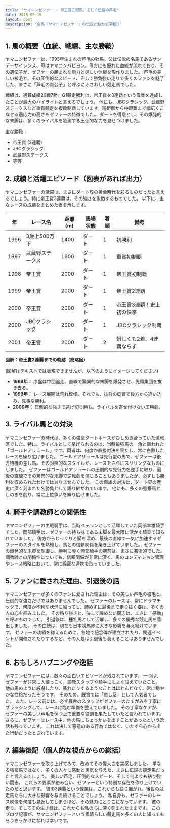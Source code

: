 ```yaml
---
title: "ヤマニンゼファー - 帝王賞三冠馬、そして伝説の芦毛"
date: 2025-06-18
layout: post
description: "名馬『ヤマニンゼファー』の伝説と魅力を深堀り"
---
```


## 1. 馬の概要（血統、戦績、主な勝鞍）

ヤマニンゼファーは、1993年生まれの芦毛の牡馬。父は伝説の名馬であるサンデーサイレンス、母はヤマニンパピヨン。母方にも優れた血統が流れており、その遺伝子が、ゼファーの類まれな能力と逞しい体躯を形作りました。  芦毛の美しい被毛と、その圧倒的なスピード、そして勝負強い走りで多くのファンを魅了した、まさに「芦毛の貴公子」と呼ぶにふさわしい競走馬でした。

戦績は、通算成績20戦7勝。G1競走勝利は、帝王賞を3連覇という偉業を達成したことが最大のハイライトと言えるでしょう。  他にも、JBCクラシック、武蔵野ステークスなど重賞競走を複数制覇しています。短距離から中距離まで幅広くこなせる適応力の高さもゼファーの特徴でした。  ダートを得意とし、その爆発的な末脚は、多くのライバルを凌駕する圧倒的な力を見せつけました。

主な勝鞍：

* 帝王賞 (3連覇)
* JBCクラシック
* 武蔵野ステークス
* 等等


## 2. 成績と活躍エピソード（図表があれば出力）


ヤマニンゼファーの活躍は、まさにダート界の黄金時代を彩るものだったと言えるでしょう。特に帝王賞3連覇は、その強さを象徴するものでした。  以下に、主なレースの成績をまとめた表を示します。


| 年 | レース名             | 距離(m) | 馬場状態 | 着順 | 備考                                   |
|---|----------------------|----------|----------|------|----------------------------------------|
| 1996 | 3歳上500万下           | 1400      | ダート    | 1     | 初勝利                               |
| 1997 | 武蔵野ステークス       | 1600      | ダート    | 1     | 重賞初制覇                             |
| 1998 | 帝王賞               | 2000      | ダート    | 1     | 帝王賞初制覇                           |
| 1999 | 帝王賞               | 2000      | ダート    | 1     | 帝王賞2連覇                             |
| 2000 | 帝王賞               | 2000      | ダート    | 1     | 帝王賞3連覇！史上初の快挙               |
| 2000 | JBCクラシック         | 2000      | ダート    | 1     | JBCクラシック制覇                      |
| 2001 | 帝王賞               | 2000      | ダート    | 2     | 惜しくも2着、4連覇ならず               |


**図解：帝王賞3連覇までの軌跡（簡略図）**

(図解はテキストでは表現できませんが、以下のようにイメージしてください)

* **1998年：**  序盤は中団追走、直線で驚異的な末脚を爆発させ、先頭集団を抜き去る。
* **1999年：**  レース展開は荒れ模様。それでも、抜群の脚質で後方から追い込み、見事な勝利。
* **2000年：**  圧倒的な強さで逃げ切り勝ち。ライバルを寄せ付けない圧勝劇。


## 3. ライバル馬との対決

ヤマニンゼファーの時代は、多くの強豪ダートホースがひしめき合っていた激戦区でした。特に、ライバルとして挙げられるのは、当時最強馬の一角と謳われた「ゴールドアリュール」です。両者は、何度か直接対決を果たし、常に白熱したレースを繰り広げました。  ゴールドアリュールは先行型の馬で、ゼファーは後方待機の差し馬。その対照的なスタイルが、レースをさらにスリリングなものにしました。  ゼファーはゴールドアリュールの圧倒的な先行力を逆手に取り、最後の直線でその驚異的な末脚で逆転劇を演じることもありましたが、必ずしも勝利を収められたわけではありませんでした。  この両雄の対決は、ダート界の歴史に深く刻まれた名勝負として語り継がれています。  他にも、多くの強豪馬としのぎを削り、常に上位争いを繰り広げました。


## 4. 騎手や調教師との関係性

ヤマニンゼファーの主戦騎手は、当時ベテランとして活躍していた岡部幸雄騎手でした。岡部騎手は、ゼファーの持ち味である末脚を最大限に活かす騎乗で知られていました。  後方からじっくりと脚を溜め、最後の直線で一気に加速するゼファーのスタイルを熟知し、馬との信頼関係を築き上げていました。  ゼファーの爆発的な末脚を制御し、勝利に導く岡部騎手の腕前は、まさに芸術的でした。  調教師との関係性についても、信頼関係が非常に深く、馬のコンディション管理やレース戦略において、常に綿密な連携を取っていました。


## 5. ファンに愛された理由、引退後の話

ヤマニンゼファーが多くのファンに愛された理由は、その美しい芦毛の被毛と、圧倒的な強さだけではありませんでした。  ゼファーのレースは、常にドラマチックで、何度か不利な状況に陥っても、諦めずに最後まで走り抜く姿は、多くの人の心を掴みました。  その粘り強さと、決して諦めない闘志は、まさに「感動」を呼ぶものでした。  引退後は、種牡馬として活躍し、多くの優秀な競走馬を輩出しました。  その血統は、現在も日本競馬界に大きな影響を与え続けています。  ゼファーの功績を称えるために、各地で記念碑が建立されたり、関連イベントが開催されたりするなど、その人気は引退後も衰えることはありませんでした。


## 6. おもしろハプニングや逸話

ヤマニンゼファーには、数々の面白いエピソードが残されています。  一つは、ゼファーが非常に人懐っこく、調教スタッフや騎手にもよく甘えていたこと。  他の馬のように威嚇したり、暴れたりするようなことはほとんどなく、常に穏やかな性格だったそうです。  そのため、厩舎では「癒し系」として人気者でした。  また、レース前には、必ず厩舎のスタッフがゼファーのたてがみを丁寧にブラッシングして、レースに臨む準備を整えていました。  その丁寧なケアが、ゼファーの美しい芦毛を保つ上で重要な役割を果たしていたと言われています。  さらに、ゼファーはレース中、他の馬にちょっかいを出すことがあったという逸話も残っています。  これは決して悪意のある行為ではなく、いたずら心から出た行動だったとされています。


## 7. 編集後記（個人的な視点からの総括）

ヤマニンゼファーを取り上げてみて、改めてその偉大さを実感しました。  単なる強豪馬ではなく、多くの人々に感動と勇気を与えた、まさに伝説の競走馬だったと言えるでしょう。  美しい芦毛、圧倒的なスピード、そして何よりも粘り強い闘志。  これらの要素が絡み合い、ゼファーという特別な存在を作り上げていたのだと思います。  彼の3連覇という偉業は、これからも語り継がれ、後世の競走馬たちに大きな影響を与え続けることでしょう。  私自身も、ゼファーのレース映像を何度も見返してしまうほど、その魅力にとりこになっています。  彼の走り、そしてその生き様は、これからも私の心に深く刻まれたままです。  このブログ記事が、ヤマニンゼファーという素晴らしい競走馬を多くの人に知ってもらうきっかけになれば幸いです。
